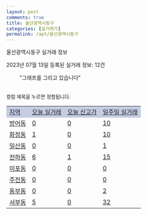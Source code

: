 ```yaml
---
layout: post
comments: true
title: 울산광역시동구
categories: [실거래가]
permalink: /apt/울산광역시동구
---
```


울산광역시동구 실거래 정보

2023년 07월 13일 등록된 실거래 정보: 12건

<!--<script async src="https://pagead2.googlesyndication.com/pagead/js/adsbygoogle.js?client=ca-pub-3485438051770037"
 crossorigin="anonymous"></script>-->

<script type="text/javascript">
  google.charts.load('current', {'packages':['corechart']});
  google.charts.setOnLoadCallback(drawChart);

  function drawChart() {
    var data = google.visualization.arrayToDataTable([['거래일', '매매', '전월세', '전매'], ['21-01', 4, 4, 1], ['21-02', 0, 2, 0], ['21-03', 0, 1, 0], ['21-04', 0, 1, 0], ['21-05', 11, 0, 0], ['21-06', 14, 1, 1], ['21-07', 187, 112, 19], ['21-08', 209, 140, 18], ['21-09', 167, 84, 15], ['21-10', 221, 136, 9], ['21-11', 119, 115, 13], ['21-12', 120, 146, 13], ['22-01', 89, 130, 13], ['22-02', 113, 128, 10], ['22-03', 147, 134, 21], ['22-04', 224, 160, 17], ['22-05', 178, 140, 21], ['22-06', 100, 116, 15], ['22-07', 77, 167, 10], ['22-08', 61, 107, 16], ['22-09', 58, 104, 32], ['22-10', 71, 134, 47], ['22-11', 57, 120, 43], ['22-12', 51, 105, 55], ['23-01', 65, 136, 75], ['23-02', 97, 138, 123], ['23-03', 95, 121, 93], ['23-04', 137, 148, 96], ['23-05', 169, 165, 117], ['23-06', 145, 138, 113], ['23-07', 34, 37, 20]]);

    var options = {
      title: '최근 1년간 유형별 거래량 추이',
      legend: { position: 'bottom' }
    };

    setTimeout(function() {
        var chart = new google.visualization.LineChart(document.getElementById('columnchart_material'));
        chart.draw(data, (options));
        document.getElementById('loading').style.display = 'none';
        var dayLabel = (new Date()).getDay();
        if (dayLabel < 2) {
            sorttable.innerSortFunction.apply(document.getElementById('week'), []);
            sorttable.innerSortFunction.apply(document.getElementById('week'), []);        
        }
        else {
            sorttable.innerSortFunction.apply(document.getElementById('today'), []);
            sorttable.innerSortFunction.apply(document.getElementById('today'), []);
        }
    }, 200);

  }
</script>

<div id="loading" style="z-index:20; display: block; margin-left: 35px">"그래프를 그리고 있습니다"</div>
<div id="columnchart_material" style="width: 95%; margin-left: -35px; display: block"></div>
<!--<div style="width: 95%; margin-left: -35px; display: block">
      <script async src="https://pagead2.googlesyndication.com/pagead/js/adsbygoogle.js?client=ca-pub-3485438051770037"
          crossorigin="anonymous"></script>
      <ins class="adsbygoogle"
          style="display:block"
          data-ad-format="fluid"
          data-ad-layout-key="-fb+5w+4e-db+86"
          data-ad-client="ca-pub-3485438051770037"
          data-ad-slot="1827090281"></ins>
      <script>
          (adsbygoogle = window.adsbygoogle || []).push({});
      </script>
</div>-->
<br>

<font size='small' style='font-size: small;'>컬럼 제목을 누르면 정렬됩니다.</font>
<table class="sortable">
  <tr style='background-color: rgba(114, 132, 186,0.4);'>
    <td id="region"><a href="#">지역</a></td>
    <td id="today"><a href="#">오늘 실거래</a></td>
    <td id="today_new"><a href="#">오늘 신고가</a></td>
    <td id="week"><a href="#">일주일 실거래</a></td>
  </tr>

  
  <tr class="item">
    <td><a href="울산광역시동구방어동">방어동</a></td>
    <td><a href="울산광역시동구방어동">0</a></td>
    <td><a href="울산광역시동구방어동">0</a></td>
    <td><a href="울산광역시동구방어동">10</a></td>
  </tr>
    

  <tr class="item">
    <td><a href="울산광역시동구화정동">화정동</a></td>
    <td><a href="울산광역시동구화정동">1</a></td>
    <td><a href="울산광역시동구화정동">0</a></td>
    <td><a href="울산광역시동구화정동">10</a></td>
  </tr>
    

  <tr class="item">
    <td><a href="울산광역시동구일산동">일산동</a></td>
    <td><a href="울산광역시동구일산동">0</a></td>
    <td><a href="울산광역시동구일산동">0</a></td>
    <td><a href="울산광역시동구일산동">1</a></td>
  </tr>
    

  <tr class="item">
    <td><a href="울산광역시동구전하동">전하동</a></td>
    <td><a href="울산광역시동구전하동">6</a></td>
    <td><a href="울산광역시동구전하동">1</a></td>
    <td><a href="울산광역시동구전하동">15</a></td>
  </tr>
    

  <tr class="item">
    <td><a href="울산광역시동구미포동">미포동</a></td>
    <td><a href="울산광역시동구미포동">0</a></td>
    <td><a href="울산광역시동구미포동">0</a></td>
    <td><a href="울산광역시동구미포동">0</a></td>
  </tr>
    

  <tr class="item">
    <td><a href="울산광역시동구주전동">주전동</a></td>
    <td><a href="울산광역시동구주전동">0</a></td>
    <td><a href="울산광역시동구주전동">0</a></td>
    <td><a href="울산광역시동구주전동">0</a></td>
  </tr>
    

  <tr class="item">
    <td><a href="울산광역시동구동부동">동부동</a></td>
    <td><a href="울산광역시동구동부동">0</a></td>
    <td><a href="울산광역시동구동부동">0</a></td>
    <td><a href="울산광역시동구동부동">2</a></td>
  </tr>
    

  <tr class="item">
    <td><a href="울산광역시동구서부동">서부동</a></td>
    <td><a href="울산광역시동구서부동">5</a></td>
    <td><a href="울산광역시동구서부동">0</a></td>
    <td><a href="울산광역시동구서부동">32</a></td>
  </tr>
    


</table>


    